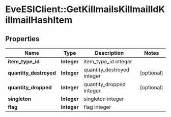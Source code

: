# EveESIClient::GetKillmailsKillmailIdKillmailHashItem

## Properties
Name | Type | Description | Notes
------------ | ------------- | ------------- | -------------
**item_type_id** | **Integer** | item_type_id integer | 
**quantity_destroyed** | **Integer** | quantity_destroyed integer | [optional] 
**quantity_dropped** | **Integer** | quantity_dropped integer | [optional] 
**singleton** | **Integer** | singleton integer | 
**flag** | **Integer** | flag integer | 


